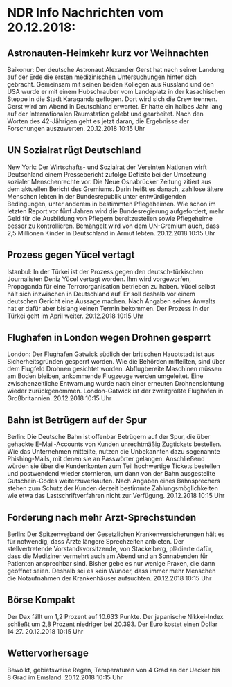 # NDR Info Nachrichten vom 20.12.2018:


## Astronauten-Heimkehr kurz vor Weihnachten
Baikonur:	Der deutsche Astronaut Alexander Gerst hat nach seiner Landung auf der Erde die ersten medizinischen Untersuchungen hinter sich gebracht. Gemeinsam mit seinen beiden Kollegen aus Russland und den USA wurde er mit einem Hubschrauber vom Landeplatz in der kasachischen Steppe in die Stadt Karaganda geflogen. Dort wird sich die Crew trennen. Gerst wird am Abend in Deutschland erwartet. Er hatte ein halbes Jahr lang auf der Internationalen Raumstation gelebt und gearbeitet. Nach den Worten des 42-Jährigen geht es jetzt daran, die Ergebnisse der Forschungen auszuwerten. 20.12.2018 10:15 Uhr 

## UN Sozialrat rügt Deutschland
New York:	Der Wirtschafts- und Sozialrat der Vereinten Nationen wirft Deutschland einem Pressebericht zufolge Defizite bei der Umsetzung sozialer Menschenrechte vor. Die Neue Osnabrücker Zeitung  zitiert aus dem aktuellen Bericht des Gremiums. Darin heißt es danach, zahllose ältere Menschen lebten in der Bundesrepublik unter entwürdigenden Bedingungen, unter anderem in bestimmten Pflegeheimen. Wie schon im letzten Report vor fünf Jahren wird die Bundesregierung aufgefordert, mehr Geld für die Ausbildung von Pflegern bereitzustellen sowie Pflegeheime besser zu kontrollieren. Bemängelt wird von dem UN-Gremium auch, dass 2,5 Millionen Kinder in Deutschland in Armut lebten. 20.12.2018 10:15 Uhr 

## Prozess gegen Yücel vertagt
Istanbul: In der Türkei ist der Prozess gegen den deutsch-türkischen Journalisten Deniz Yücel vertagt worden. Ihm wird vorgeworfen, Propaganda für eine Terrororganisation betrieben zu haben. Yücel selbst hält sich inzwischen in Deutschland auf. Er soll deshalb vor einem deutschen Gericht eine Aussage machen. Nach Angaben seines Anwalts hat er dafür aber bislang keinen Termin bekommen. Der Prozess in der Türkei geht im April weiter. 20.12.2018 10:15 Uhr 

## Flughafen in London wegen Drohnen gesperrt
London: Der Flughafen Gatwick südlich der britischen Hauptstadt ist aus Sicherheitsgründen gesperrt worden. Wie die Behörden mitteilten, sind über dem Flugfeld Drohnen gesichtet worden. Abflugbereite Maschinen müssen am Boden bleiben, ankommende Flugzeuge werden umgeleitet. Eine zwischenzeitliche Entwarnung wurde nach einer erneuten Drohnensichtung wieder zurückgenommen. London-Gatwick ist der zweitgrößte Flughafen in Großbritannien. 20.12.2018 10:15 Uhr 

## Bahn ist Betrügern auf der Spur
Berlin: Die Deutsche Bahn ist offenbar Betrügern auf der Spur, die über gehackte E-Mail-Accounts von Kunden unrechtmäßig Zugtickets bestellen. Wie das Unternehmen mitteilte, nutzen die Unbekannten dazu sogenannte Phishing-Mails, mit denen sie an Passwörter gelangen. Anschließend würden sie über die Kundenkonten zum Teil hochwertige Tickets bestellen und postwendend wieder stornieren, um dann von der Bahn ausgestellte Gutschein-Codes weiterzuverkaufen. Nach Angaben eines Bahnsprechers stehen zum Schutz der Kunden derzeit bestimmte Zahlungsmöglichkeiten wie etwa das Lastschriftverfahren nicht zur Verfügung. 20.12.2018 10:15 Uhr 

## Forderung nach mehr Arzt-Sprechstunden
Berlin: Der Spitzenverband der Gesetzlichen Krankenversicherungen hält es für notwendig, dass Ärzte längere Sprechzeiten anbieten. Der stellvertretende Vorstandsvorsitzende, von Stackelberg, plädierte dafür, dass die Mediziner vermehrt auch am Abend und an Sonnabenden für Patienten ansprechbar sind. Bisher gebe es nur wenige Praxen, die dann geöffnet seien. Deshalb sei es kein Wunder, dass immer mehr Menschen die Notaufnahmen der Krankenhäuser aufsuchten. 20.12.2018 10:15 Uhr 

## Börse Kompakt
Der Dax fällt um 1,2 Prozent auf 10.633 Punkte. Der japanische Nikkei-Index schließt um 2,8 Prozent  niedriger bei 20.393. Der Euro kostet einen Dollar 14 27. 20.12.2018 10:15 Uhr 

## Wettervorhersage
Bewölkt, gebietsweise Regen, Temperaturen von 4 Grad an der Uecker bis 8 Grad im Emsland. 20.12.2018 10:15 Uhr 
